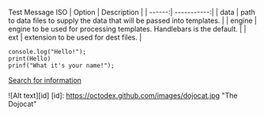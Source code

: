 Test Message ISO
| Option | Description |
| ------:| -----------:|
| data   | path to data files to supply the data that will be passed into templates. |
| engine | engine to be used for processing templates. Handlebars is the default. |
| ext    | extension to be used for dest files. |


```
console.log("Hello!");
print(Hello)
prinf("What it's your name!");
```


[Search for information](https://www.google.com)

![Alt text][id]
[id]: https://octodex.github.com/images/dojocat.jpg  "The Dojocat"


